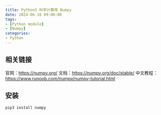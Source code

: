 ```yaml
---
title: Python3 科学计算库 Numpy  
date: 2024-06-18 09:00:00
tags:
- [Python module]
- [Numpy]
categories:
- Python
---
```


## 相关链接

官网：https://numpy.org/
文档：https://numpy.org/doc/stable/
中文教程：https://www.runoob.com/numpy/numpy-tutorial.html

## 安装

```bash
pip3 install numpy
```